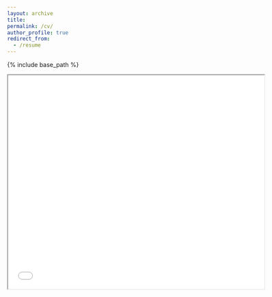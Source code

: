 ```yaml
---
layout: archive
title: 
permalink: /cv/
author_profile: true
redirect_from:
  - /resume
---
```


{% include base_path %}


<iframe src="files/CV.pdf" width="600" height="500"></iframe>


